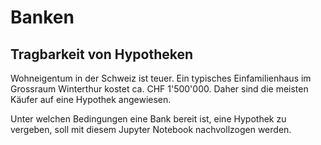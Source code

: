 # Banken

## Tragbarkeit von Hypotheken

Wohneigentum in der Schweiz ist teuer. Ein typisches Einfamilienhaus im
Grossraum Winterthur kostet ca. CHF 1'500'000. Daher sind die meisten
Käufer auf eine Hypothek angewiesen.

Unter welchen Bedingungen eine Bank bereit ist, eine Hypothek zu
vergeben, soll mit diesem Jupyter Notebook nachvollzogen werden.